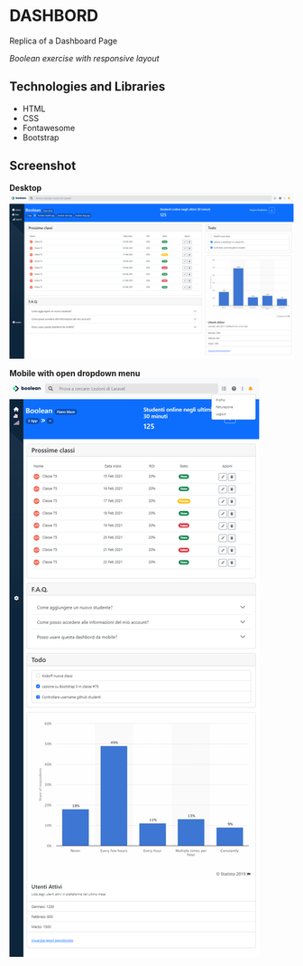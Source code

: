 # DASHBORD

Replica of a Dashboard Page

_Boolean exercise with responsive layout_

## Technologies and Libraries

- HTML
- CSS
- Fontawesome
- Bootstrap

## Screenshot

**Desktop**
![Alt text](/img/dashboard-result-lg.png)

**Mobile with open dropdown menu**
![Alt text](/img/dashboard-result-sm.png)
